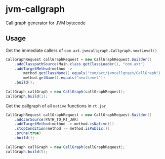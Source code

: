 # jvm-callgraph
Call graph generator for JVM bytecode

## Usage

Get the immediate callers of `com.axt.jvmcallgraph.Callgraph.nextLevel()`
```java
CallGraphRequest callGraphRequest = new CallGraphRequest.Builder()
	.addClasspathSource(Main.class.getClassLoader(), "com.axt")
	.addTargetMethod(method -> 
		method.getClassName().equals("com/axt/jvmcallgraph/CallGraph") &&
		method.getName().equals("nextLevel"))
	.build();
	
CallGraph callGraph = new CallGraph(callGraphRequest);
callGraph.build(1);
```


Get the callgraph of all `native` functions in `rt.jar`
```java
CallGraphRequest callGraphRequest = new CallGraphRequest.Builder()
	.addJarSource(PATH_TO_RT_JAR)
	.addTargetMethod(method -> method.isNative())
	.stopCondition(method -> method.isPublic())
	.prune(true)
	.build();
	
CallGraph callGraph = new CallGraph(callGraphRequest);
callGraph.build(5);
```

